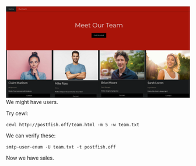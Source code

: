 ![](../attachment/a97480cad651b317f621d67b485f54ed.png)
We might have users.

Try cewl:
```
cewl http://postfish.off/team.html -m 5 -w team.txt 
```
We can verify these:
```
smtp-user-enum -U team.txt -t postfish.off
```
Now we have sales.